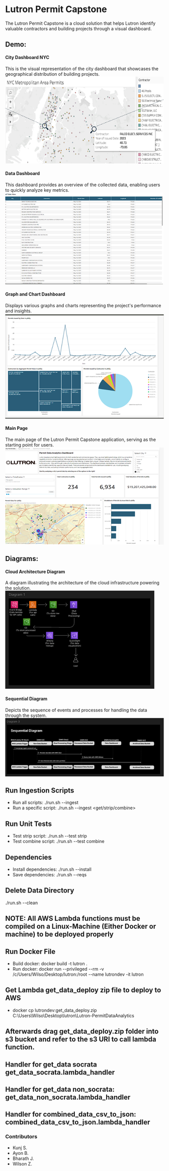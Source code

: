 # Lutron Permit Capstone
The Lutron Permit Capstone is a cloud solution that helps Lutron identify valuable contractors and building projects through a visual dashboard.

## Demo:
#### City Dashboard NYC
This is the visual representation of the city dashboard that showcases the geographical distribution of building projects.
![City Dashboard NYC](https://raw.githubusercontent.com/wjz224/Lutron-Capstone-Project/main/Lutron%20Photos/CityDashBoardNYC.png)

#### Data Dashboard
This dashboard provides an overview of the collected data, enabling users to quickly analyze key metrics.
![Data Dashboard](https://raw.githubusercontent.com/wjz224/Lutron-Capstone-Project/main/Lutron%20Photos/DataDashboard.png)

#### Graph and Chart Dashboard
Displays various graphs and charts representing the project's performance and insights.
![Graph and Chart Dashboard](https://raw.githubusercontent.com/wjz224/Lutron-Capstone-Project/main/Lutron%20Photos/GraphandChartDashboard.png)

#### Main Page
The main page of the Lutron Permit Capstone application, serving as the starting point for users.
![Main Page](https://raw.githubusercontent.com/wjz224/Lutron-Capstone-Project/main/Lutron%20Photos/MainPage.png)

## Diagrams:
#### Cloud Architecture Diagram
A diagram illustrating the architecture of the cloud infrastructure powering the solution.
![Cloud Architecture Diagram](https://raw.githubusercontent.com/wjz224/Lutron-Capstone-Project/main/Lutron%20Photos/CloudArchitectureDiagram.png)

#### Sequential Diagram
Depicts the sequence of events and processes for handling the data through the system.
![Sequential Diagram](https://raw.githubusercontent.com/wjz224/Lutron-Capstone-Project/main/Lutron%20Photos/SequentialDiagram.png)

## Run Ingestion Scripts
- Run all scripts: ./run.sh --ingest
- Run a specific script: ./run.sh --ingest <get/strip/combine>

## Run Unit Tests
- Test strip script: ./run.sh --test strip
- Test combine script: ./run.sh --test combine

## Dependencies
- Install dependencies: ./run.sh --install
- Save dependencies: ./run.sh --reqs

## Delete Data Directory
./run.sh --clean

## NOTE: All AWS Lambda functions must be compiled on a Linux-Machine (Either Docker or machine) to be deployed properly ##
## Run Docker File  
- Build docker: docker build -t lutron .
- Run docker: docker run --privileged --rm -v /c/Users/Wilso/Desktop/lutron:/root --name lutrondev -it lutron

## Get Lambda get_data_deploy zip file to deploy to AWS
- docker cp lutrondev:get_data_deploy.zip C:\Users\Wilso\Desktop\lutron\Lutron-PermitDataAnalytics

## Afterwards drag get_data_deploy.zip folder into s3 bucket and refer to the s3 URI to call lambda function.
## Handler for get_data socrata get_data_socrata.lambda_handler
## Handler for get_data non_socrata: get_data_non_socrata.lambda_handler
## Handler for combined_data_csv_to_json: combined_data_csv_to_json.lambda_handler

### Contributors ###

* Kunj S.
* Ayon B.
* Bharath J.
* Wilson Z.
